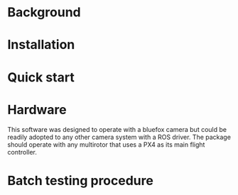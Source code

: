 # Background

# Installation

# Quick start

# Hardware
This software was designed to operate with a bluefox camera but could be readily adopted to any other camera system with 
a ROS driver. The package should operate with any multirotor that uses a PX4 as its main flight controller.

# Batch testing procedure